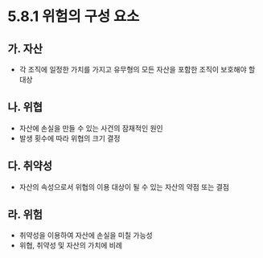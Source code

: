 # 5.8.1 위험의 구성 요소

## 가. 자산
- 각 조직에 일정한 가치를 가지고 유무형의 모든 자산을 포함한 조직이 보호해야 할 대상

## 나. 위협
- 자산에 손실을 만들 수 있는 사건의 잠재적인 원인
- 발생 횟수에 따라 위협의 크기 결정

## 다. 취약성
- 자산의 속성으로서 위협의 이용 대상이 될 수 있는 자산의 약점 또는 결점

## 라. 위험
- 취약성을 이용하여 자산에 손실을 미칠 가능성
- 위협, 취약성 및 자산의 가치에 비례
